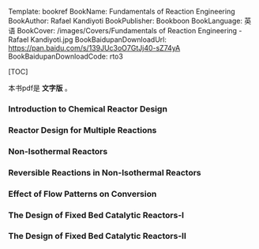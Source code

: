 Template: bookref
BookName: Fundamentals of Reaction Engineering
BookAuthor: Rafael Kandiyoti
BookPublisher: Bookboon
BookLanguage: 英语
BookCover: /images/Covers/Fundamentals of Reaction Engineering - Rafael Kandiyoti.jpg
BookBaidupanDownloadUrl: https://pan.baidu.com/s/139JUc3oO7GtJj40-sZ74yA 
BookBaidupanDownloadCode: rto3

[TOC]

本书pdf是 **文字版** 。

### Introduction to Chemical Reactor Design

### Reactor Design for Multiple Reactions

### Non-Isothermal Reactors

### Reversible Reactions in Non-Isothermal Reactors

### Effect of Flow Patterns on Conversion

### The Design of Fixed Bed Catalytic Reactors-Ⅰ

### The Design of Fixed Bed Catalytic Reactors-Ⅱ


